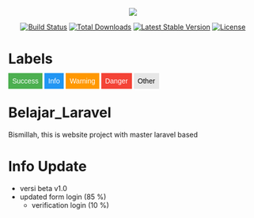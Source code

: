 <p align="center"><img src="https://laravel.com/assets/img/components/logo-laravel.svg"></p>

<p align="center">
<a href="https://travis-ci.org/laravel/framework"><img src="https://travis-ci.org/laravel/framework.svg" alt="Build Status"></a>
<a href="https://packagist.org/packages/laravel/framework"><img src="https://poser.pugx.org/laravel/framework/d/total.svg" alt="Total Downloads"></a>
<a href="https://packagist.org/packages/laravel/framework"><img src="https://poser.pugx.org/laravel/framework/v/stable.svg" alt="Latest Stable Version"></a>
<a href="https://packagist.org/packages/laravel/framework"><img src="https://poser.pugx.org/laravel/framework/license.svg" alt="License"></a>
</p>

<!DOCTYPE html>
<html>
<head>
<meta name="viewport" content="width=device-width, initial-scale=1">
<style>
.label {
  color: white;
  padding: 8px;
  font-family: Arial;
}
.success {background-color: #4CAF50;} /* Green */
.info {background-color: #2196F3;} /* Blue */
.warning {background-color: #ff9800;} /* Orange */
.danger {background-color: #f44336;} /* Red */ 
.other {background-color: #e7e7e7; color: black;} /* Gray */ 
</style>
</head>
<body>

<h1>Labels</h1>

<span class="label success">Success</span>
<span class="label info">Info</span>
<span class="label warning">Warning</span>
<span class="label danger">Danger</span>
<span class="label other">Other</span>

</body>
</html>
  
# Belajar_Laravel
Bismillah, this is website project with master laravel based

# Info Update
- versi beta v1.0
- updated form login (85 %)
  - verification login (10 %)
